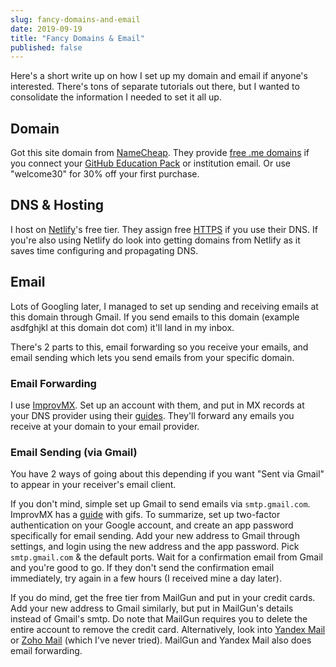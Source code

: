 ```yaml
---
slug: fancy-domains-and-email
date: 2019-09-19
title: "Fancy Domains & Email"
published: false
---
```


Here's a short write up on how I set up my domain and email if anyone's interested. There's tons of separate tutorials out there, but I wanted to consolidate the information I needed to set it all up. 

## Domain

Got this site domain from [NameCheap](https://www.namecheap.com/). They provide [free .me domains](https://nc.me/) if you connect your [GitHub Education Pack](https://education.github.com/pack) or institution email. Or use "welcome30" for 30% off your first purchase. 

## DNS & Hosting

I host on [Netlify](https://www.netlify.com/)'s free tier. They assign free [HTTPS](https://www.netlify.com/docs/ssl/) if you use their DNS. If you're also using Netlify do look into getting domains from Netlify as it saves time configuring and propagating DNS.

## Email 

Lots of Googling later, I managed to set up sending and receiving emails at this domain through Gmail. If you send emails to this domain (example asdfghjkl at this domain dot com) it'll land in my inbox. 

There's 2 parts to this, email forwarding so you receive your emails, and email sending which lets you send emails from your specific domain.

### Email Forwarding

I use [ImprovMX](https://improvmx.com). Set up an account with them, and put in MX records at your DNS provider using their [guides](https://improvmx.com/guides/configure-your-dns/). They'll forward any emails you receive at your domain to your email provider.

### Email Sending (via Gmail)

You have 2 ways of going about this depending if you want "Sent via Gmail" to appear in your receiver's email client. 

If you don't mind, simple set up Gmail to send emails via `smtp.gmail.com`. ImprovMX has a [guide](https://improvmx.com/guides/send-emails-using-gmail/) with gifs. To summarize, set up two-factor authentication on your Google account, and create an app password specifically for email sending. Add your new address to Gmail through settings, and login using the new address and the app password. Pick `smtp.gmail.com` & the default ports. Wait for a confirmation email from Gmail and you're good to go. If they don't send the confirmation email immediately, try again in a few hours (I received mine a day later).

If you do mind, get the free tier from MailGun and put in your credit cards. Add your new address to Gmail similarly, but put in MailGun's details instead of Gmail's smtp. Do note that MailGun requires you to delete the entire account to remove the credit card. Alternatively, look into [Yandex Mail](https://mail.yandex.com/) or [Zoho Mail](https://www.zoho.com/mail) (which I've never tried). MailGun and Yandex Mail also does email forwarding.